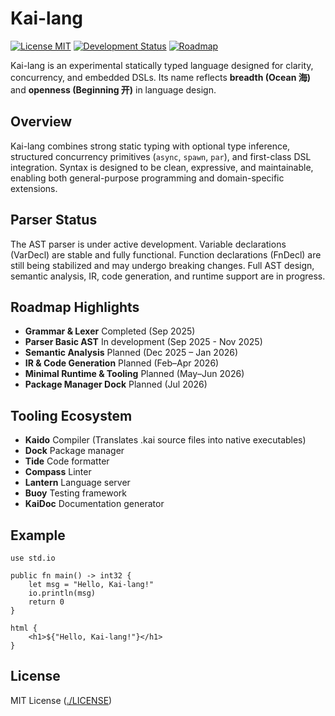 # Kai-lang

[![License MIT](https://img.shields.io/badge/License-MIT-yellow.svg)](./LICENSE)
[![Development Status](https://img.shields.io/badge/status-experimental-orange)](./README.md)
[![Roadmap](https://img.shields.io/badge/roadmap-on--track-blue)](./README.md)

Kai-lang is an experimental statically typed language designed for clarity, concurrency, and embedded DSLs. Its name reflects **breadth (Ocean 海)** and **openness (Beginning 开)** in language design.

## Overview

Kai-lang combines strong static typing with optional type inference, structured concurrency primitives (`async`, `spawn`, `par`), and first-class DSL integration. Syntax is designed to be clean, expressive, and maintainable, enabling both general-purpose programming and domain-specific extensions.

## Parser Status

The AST parser is under active development. Variable declarations (VarDecl) are stable and fully functional. Function declarations (FnDecl) are still being stabilized and may undergo breaking changes. Full AST design, semantic analysis, IR, code generation, and runtime support are in progress.

## Roadmap Highlights

* **Grammar & Lexer** Completed (Sep 2025)
* **Parser Basic AST** In development (Sep 2025 - Nov 2025)
* **Semantic Analysis** Planned (Dec 2025 – Jan 2026)
* **IR & Code Generation** Planned (Feb–Apr 2026)
* **Minimal Runtime & Tooling** Planned (May–Jun 2026)
* **Package Manager Dock** Planned (Jul 2026)
  
## Tooling Ecosystem

* **Kaido** Compiler (Translates .kai source files into native executables)
* **Dock** Package manager
* **Tide** Code formatter
* **Compass** Linter
* **Lantern** Language server
* **Buoy** Testing framework
* **KaiDoc** Documentation generator

## Example

```kai
use std.io

public fn main() -> int32 {
    let msg = "Hello, Kai-lang!"
    io.println(msg)
    return 0
}

html {
    <h1>${"Hello, Kai-lang!"}</h1>
}
```

## License

MIT License ([./LICENSE](./LICENSE))
